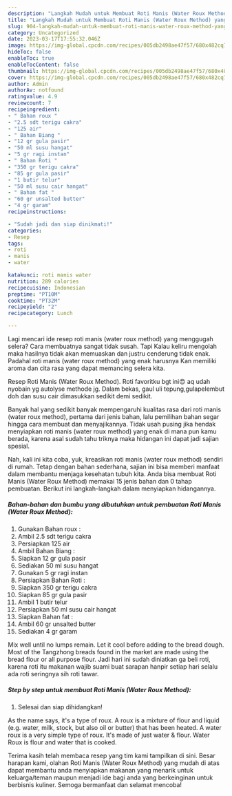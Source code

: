 ```yaml
---
description: "Langkah Mudah untuk Membuat Roti Manis (Water Roux Method) yang Lezat Sekali, Buat Buka Puasa Enak Banget"
title: "Langkah Mudah untuk Membuat Roti Manis (Water Roux Method) yang Lezat Sekali, Buat Buka Puasa Enak Banget"
slug: 904-langkah-mudah-untuk-membuat-roti-manis-water-roux-method-yang-lezat-sekali-buat-buka-puasa-enak-banget
category: Uncategorized
date: 2023-03-17T17:55:32.046Z
image: https://img-global.cpcdn.com/recipes/005db2498ae47f57/680x482cq70/roti-manis-water-roux-method-foto-resep-utama.jpg
hideToc: false
enableToc: true
enableTocContent: false
thumbnail: https://img-global.cpcdn.com/recipes/005db2498ae47f57/680x482cq70/roti-manis-water-roux-method-foto-resep-utama.jpg
cover: https://img-global.cpcdn.com/recipes/005db2498ae47f57/680x482cq70/roti-manis-water-roux-method-foto-resep-utama.jpg
author: Admin
authorAv: notfound
ratingvalue: 4.9
reviewcount: 7
recipeingredient:
- " Bahan roux "
- "2.5 sdt terigu cakra"
- "125 air"
- " Bahan Biang "
- "12 gr gula pasir"
- "50 ml susu hangat"
- "5 gr ragi instan"
- " Bahan Roti "
- "350 gr terigu cakra"
- "85 gr gula pasir"
- "1 butir telur"
- "50 ml susu cair hangat"
- " Bahan fat "
- "60 gr unsalted butter"
- "4 gr garam"
recipeinstructions:

- "Sudah jadi dan siap dinikmati!"
categories:
- Resep
tags:
- roti
- manis
- water

katakunci: roti manis water 
nutrition: 289 calories
recipecuisine: Indonesian
preptime: "PT10M"
cooktime: "PT32M"
recipeyield: "2"
recipecategory: Lunch

---
```



Lagi mencari ide resep roti manis (water roux method) yang menggugah selera? Cara membuatnya sangat tidak susah. Tapi Kalau keliru mengolah maka hasilnya tidak akan memuaskan dan justru cenderung tidak enak. Padahal roti manis (water roux method) yang enak harusnya Kan memiliki aroma dan cita rasa yang dapat memancing selera kita.


Resep Roti Manis (Water Roux Method). Roti favoritku bgt ini😍 aq udah nyobain yg autolyse methode jg. Dalam bekas, gaul uli tepung,gulapelembut doh dan susu cair dimasukkan sedikit demi sedikit.

Banyak hal yang sedikit banyak mempengaruhi kualitas rasa dari roti manis (water roux method), pertama dari jenis bahan, lalu pemilihan bahan segar hingga cara membuat dan menyajikannya. Tidak usah pusing jika hendak menyiapkan roti manis (water roux method) yang enak di mana pun kamu berada, karena asal sudah tahu triknya maka hidangan ini dapat jadi sajian spesial.


Nah, kali ini kita coba, yuk, kreasikan roti manis (water roux method) sendiri di rumah. Tetap dengan bahan sederhana, sajian ini bisa memberi manfaat dalam membantu menjaga kesehatan tubuh kita. Anda bisa membuat Roti Manis (Water Roux Method) memakai 15 jenis bahan dan 0 tahap pembuatan. Berikut ini langkah-langkah dalam menyiapkan hidangannya.

<!--inarticleads1-->

##### Bahan-bahan dan bumbu yang dibutuhkan untuk pembuatan Roti Manis (Water Roux Method):

1. Gunakan  Bahan roux :
1. Ambil 2.5 sdt terigu cakra
1. Persiapkan 125 air
1. Ambil  Bahan Biang :
1. Siapkan 12 gr gula pasir
1. Sediakan 50 ml susu hangat
1. Gunakan 5 gr ragi instan
1. Persiapkan  Bahan Roti :
1. Siapkan 350 gr terigu cakra
1. Siapkan 85 gr gula pasir
1. Ambil 1 butir telur
1. Persiapkan 50 ml susu cair hangat
1. Siapkan  Bahan fat :
1. Ambil 60 gr unsalted butter
1. Sediakan 4 gr garam


Mix well until no lumps remain. Let it cool before adding to the bread dough. Most of the Tangzhong breads found in the market are made using the bread flour or all purpose flour. Jadi hari ini sudah diniatkan ga beli roti, karena roti itu makanan wajib suami buat sarapan hanpir setiap hari selalu ada roti seringnya sih roti tawar. 

<!--inarticleads2-->

##### Step by step untuk membuat Roti Manis (Water Roux Method):


1. Selesai dan siap dihidangkan!

As the name says, it&#39;s a type of roux. A roux is a mixture of flour and liquid (e.g. water, milk, stock, but also oil or butter) that has been heated. A water roux is a very simple type of roux. It&#39;s made of just water &amp; flour. Water Roux is flour and water that is cooked. 

Terima kasih telah membaca resep yang tim kami tampilkan di sini. Besar harapan kami, olahan Roti Manis (Water Roux Method) yang mudah di atas dapat membantu anda menyiapkan makanan yang menarik untuk keluarga/teman maupun menjadi ide bagi anda yang berkeinginan untuk berbisnis kuliner. Semoga bermanfaat dan selamat mencoba!
